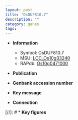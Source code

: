 ```yaml
---
layout: post
title: "OsDUF810.7"
description: ""
category: genes
tags: 
---
```


* **Information**  
    + Symbol: OsDUF810.7  
    + MSU: [LOC_Os10g33240](http://rice.uga.edu/cgi-bin/ORF_infopage.cgi?orf=LOC_Os10g33240)  
    + RAPdb: [Os10g0471000](http://rapdb.dna.affrc.go.jp/viewer/gbrowse_details/irgsp1?name=Os10g0471000)  

* **Publication**  

* **Genbank accession number**  

* **Key message**  

* **Connection**  

[//]: # * **Key figures**  


